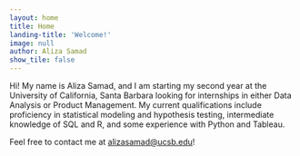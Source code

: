 ```yaml
---
layout: home
title: Home
landing-title: 'Welcome!'
image: null
author: Aliza Samad
show_tile: false
---
```


Hi! My name is Aliza Samad, and I am starting my second year at the University of California, Santa Barbara looking for internships in either Data Analysis or Product Management. My current qualifications include proficiency in statistical modeling and hypothesis testing, intermediate knowledge of SQL and R, and some experience with Python and Tableau.

Feel free to contact me at alizasamad@ucsb.edu!
